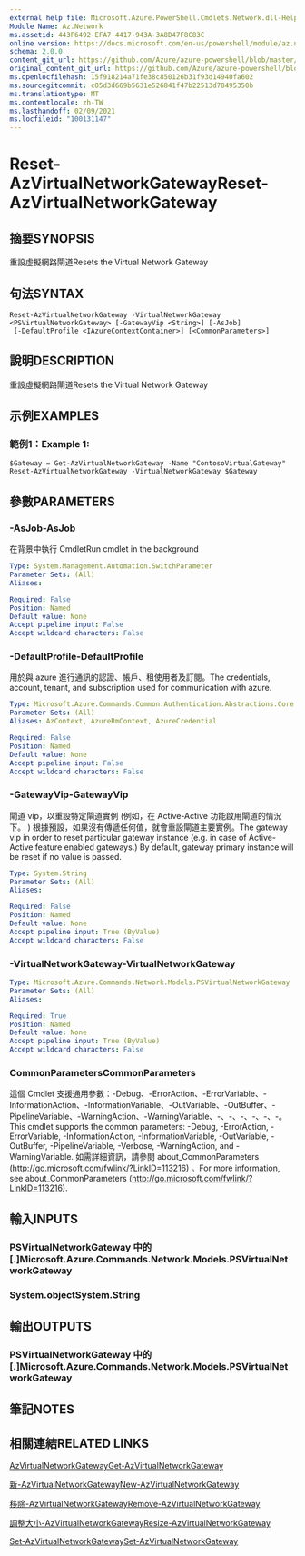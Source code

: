 ```yaml
---
external help file: Microsoft.Azure.PowerShell.Cmdlets.Network.dll-Help.xml
Module Name: Az.Network
ms.assetid: 443F6492-EFA7-4417-943A-3A8D47F8C83C
online version: https://docs.microsoft.com/en-us/powershell/module/az.network/reset-azvirtualnetworkgateway
schema: 2.0.0
content_git_url: https://github.com/Azure/azure-powershell/blob/master/src/Network/Network/help/Reset-AzVirtualNetworkGateway.md
original_content_git_url: https://github.com/Azure/azure-powershell/blob/master/src/Network/Network/help/Reset-AzVirtualNetworkGateway.md
ms.openlocfilehash: 15f918214a71fe38c850126b31f93d14940fa602
ms.sourcegitcommit: c05d3d669b5631e526841f47b22513d78495350b
ms.translationtype: MT
ms.contentlocale: zh-TW
ms.lasthandoff: 02/09/2021
ms.locfileid: "100131147"
---
```

# <span data-ttu-id="9f6bb-101">Reset-AzVirtualNetworkGateway</span><span class="sxs-lookup"><span data-stu-id="9f6bb-101">Reset-AzVirtualNetworkGateway</span></span>

## <span data-ttu-id="9f6bb-102">摘要</span><span class="sxs-lookup"><span data-stu-id="9f6bb-102">SYNOPSIS</span></span>
<span data-ttu-id="9f6bb-103">重設虛擬網路閘道</span><span class="sxs-lookup"><span data-stu-id="9f6bb-103">Resets the Virtual Network Gateway</span></span>

## <span data-ttu-id="9f6bb-104">句法</span><span class="sxs-lookup"><span data-stu-id="9f6bb-104">SYNTAX</span></span>

```
Reset-AzVirtualNetworkGateway -VirtualNetworkGateway <PSVirtualNetworkGateway> [-GatewayVip <String>] [-AsJob]
 [-DefaultProfile <IAzureContextContainer>] [<CommonParameters>]
```

## <span data-ttu-id="9f6bb-105">說明</span><span class="sxs-lookup"><span data-stu-id="9f6bb-105">DESCRIPTION</span></span>
<span data-ttu-id="9f6bb-106">重設虛擬網路閘道</span><span class="sxs-lookup"><span data-stu-id="9f6bb-106">Resets the Virtual Network Gateway</span></span>

## <span data-ttu-id="9f6bb-107">示例</span><span class="sxs-lookup"><span data-stu-id="9f6bb-107">EXAMPLES</span></span>

### <span data-ttu-id="9f6bb-108">範例1：</span><span class="sxs-lookup"><span data-stu-id="9f6bb-108">Example 1:</span></span>
```
$Gateway = Get-AzVirtualNetworkGateway -Name "ContosoVirtualGateway"
Reset-AzVirtualNetworkGateway -VirtualNetworkGateway $Gateway
```

## <span data-ttu-id="9f6bb-109">參數</span><span class="sxs-lookup"><span data-stu-id="9f6bb-109">PARAMETERS</span></span>

### <span data-ttu-id="9f6bb-110">-AsJob</span><span class="sxs-lookup"><span data-stu-id="9f6bb-110">-AsJob</span></span>
<span data-ttu-id="9f6bb-111">在背景中執行 Cmdlet</span><span class="sxs-lookup"><span data-stu-id="9f6bb-111">Run cmdlet in the background</span></span>

```yaml
Type: System.Management.Automation.SwitchParameter
Parameter Sets: (All)
Aliases:

Required: False
Position: Named
Default value: None
Accept pipeline input: False
Accept wildcard characters: False
```

### <span data-ttu-id="9f6bb-112">-DefaultProfile</span><span class="sxs-lookup"><span data-stu-id="9f6bb-112">-DefaultProfile</span></span>
<span data-ttu-id="9f6bb-113">用於與 azure 進行通訊的認證、帳戶、租使用者及訂閱。</span><span class="sxs-lookup"><span data-stu-id="9f6bb-113">The credentials, account, tenant, and subscription used for communication with azure.</span></span>

```yaml
Type: Microsoft.Azure.Commands.Common.Authentication.Abstractions.Core.IAzureContextContainer
Parameter Sets: (All)
Aliases: AzContext, AzureRmContext, AzureCredential

Required: False
Position: Named
Default value: None
Accept pipeline input: False
Accept wildcard characters: False
```

### <span data-ttu-id="9f6bb-114">-GatewayVip</span><span class="sxs-lookup"><span data-stu-id="9f6bb-114">-GatewayVip</span></span>
<span data-ttu-id="9f6bb-115">閘道 vip，以重設特定閘道實例 (例如，在 Active-Active 功能啟用閘道的情況下。 ) 根據預設，如果沒有傳遞任何值，就會重設閘道主要實例。</span><span class="sxs-lookup"><span data-stu-id="9f6bb-115">The gateway vip in order to reset particular gateway instance (e.g. in case of Active-Active feature enabled gateways.) By default, gateway primary instance will be reset if no value is passed.</span></span>

```yaml
Type: System.String
Parameter Sets: (All)
Aliases:

Required: False
Position: Named
Default value: None
Accept pipeline input: True (ByValue)
Accept wildcard characters: False
```

### <span data-ttu-id="9f6bb-116">-VirtualNetworkGateway</span><span class="sxs-lookup"><span data-stu-id="9f6bb-116">-VirtualNetworkGateway</span></span>
```yaml
Type: Microsoft.Azure.Commands.Network.Models.PSVirtualNetworkGateway
Parameter Sets: (All)
Aliases:

Required: True
Position: Named
Default value: None
Accept pipeline input: True (ByValue)
Accept wildcard characters: False
```

### <span data-ttu-id="9f6bb-117">CommonParameters</span><span class="sxs-lookup"><span data-stu-id="9f6bb-117">CommonParameters</span></span>
<span data-ttu-id="9f6bb-118">這個 Cmdlet 支援通用參數：-Debug、-ErrorAction、-ErrorVariable、-InformationAction、-InformationVariable、-OutVariable、-OutBuffer、-PipelineVariable、-WarningAction、-WarningVariable、-、-、-、-、-、-。</span><span class="sxs-lookup"><span data-stu-id="9f6bb-118">This cmdlet supports the common parameters: -Debug, -ErrorAction, -ErrorVariable, -InformationAction, -InformationVariable, -OutVariable, -OutBuffer, -PipelineVariable, -Verbose, -WarningAction, and -WarningVariable.</span></span> <span data-ttu-id="9f6bb-119">如需詳細資訊，請參閱 about_CommonParameters (http://go.microsoft.com/fwlink/?LinkID=113216) 。</span><span class="sxs-lookup"><span data-stu-id="9f6bb-119">For more information, see about_CommonParameters (http://go.microsoft.com/fwlink/?LinkID=113216).</span></span>

## <span data-ttu-id="9f6bb-120">輸入</span><span class="sxs-lookup"><span data-stu-id="9f6bb-120">INPUTS</span></span>

### <span data-ttu-id="9f6bb-121">PSVirtualNetworkGateway 中的 [.]</span><span class="sxs-lookup"><span data-stu-id="9f6bb-121">Microsoft.Azure.Commands.Network.Models.PSVirtualNetworkGateway</span></span>

### <span data-ttu-id="9f6bb-122">System.object</span><span class="sxs-lookup"><span data-stu-id="9f6bb-122">System.String</span></span>

## <span data-ttu-id="9f6bb-123">輸出</span><span class="sxs-lookup"><span data-stu-id="9f6bb-123">OUTPUTS</span></span>

### <span data-ttu-id="9f6bb-124">PSVirtualNetworkGateway 中的 [.]</span><span class="sxs-lookup"><span data-stu-id="9f6bb-124">Microsoft.Azure.Commands.Network.Models.PSVirtualNetworkGateway</span></span>

## <span data-ttu-id="9f6bb-125">筆記</span><span class="sxs-lookup"><span data-stu-id="9f6bb-125">NOTES</span></span>

## <span data-ttu-id="9f6bb-126">相關連結</span><span class="sxs-lookup"><span data-stu-id="9f6bb-126">RELATED LINKS</span></span>

[<span data-ttu-id="9f6bb-127">AzVirtualNetworkGateway</span><span class="sxs-lookup"><span data-stu-id="9f6bb-127">Get-AzVirtualNetworkGateway</span></span>](./Get-AzVirtualNetworkGateway.md)

[<span data-ttu-id="9f6bb-128">新-AzVirtualNetworkGateway</span><span class="sxs-lookup"><span data-stu-id="9f6bb-128">New-AzVirtualNetworkGateway</span></span>](./New-AzVirtualNetworkGateway.md)

[<span data-ttu-id="9f6bb-129">移除-AzVirtualNetworkGateway</span><span class="sxs-lookup"><span data-stu-id="9f6bb-129">Remove-AzVirtualNetworkGateway</span></span>](./Remove-AzVirtualNetworkGateway.md)

[<span data-ttu-id="9f6bb-130">調整大小-AzVirtualNetworkGateway</span><span class="sxs-lookup"><span data-stu-id="9f6bb-130">Resize-AzVirtualNetworkGateway</span></span>](./Resize-AzVirtualNetworkGateway.md)

[<span data-ttu-id="9f6bb-131">Set-AzVirtualNetworkGateway</span><span class="sxs-lookup"><span data-stu-id="9f6bb-131">Set-AzVirtualNetworkGateway</span></span>](./Set-AzVirtualNetworkGateway.md)
